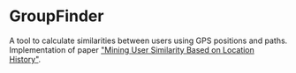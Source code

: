 # GroupFinder
A tool to calculate similarities between users using GPS positions and paths. Implementation of paper ["Mining User Similarity Based on Location History"](https://doi.org/10.1145/1463434.1463477).

